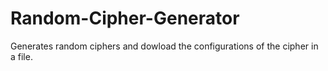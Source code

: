 # Random-Cipher-Generator
Generates random ciphers and dowload the configurations of the cipher in a file.

